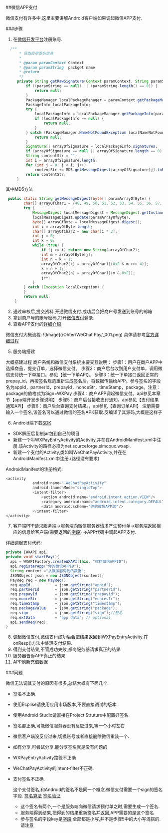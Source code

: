 ##微信APP支付

微信支付有许多中,这里主要讲解Android客户端如果调起微信APP支付.

###步骤
 1. 在[微信开发平台](https://open.weixin.qq.com/)注册账号.
 ```java
   /**
       * 获取应用签名信息
       *
       * @param paramContext Context
       * @param paramString  packget name
       * @return
       */
      private String getRawSignature(Context paramContext, String paramString) {
          if ((paramString == null) || (paramString.length() == 0)) {
              return null;
          }
          PackageManager localPackageManager = paramContext.getPackageManager();
          PackageInfo localPackageInfo;
          try {
              localPackageInfo = localPackageManager.getPackageInfo(paramString, 64);
              if (localPackageInfo == null) {
                  return null;
              }
          } catch (PackageManager.NameNotFoundException localNameNotFoundException) {
              return null;
          }
          Signature[] arrayOfSignature = localPackageInfo.signatures;
          if (arrayOfSignature == null || arrayOfSignature.length == 0) return null;
          String contentStr = "";
          int i = arrayOfSignature.length;
          for (int j = 0; j < i; j++)
              contentStr += MD5.getMessageDigest(arrayOfSignature[j].toByteArray());
          return contentStr;
      }
  ```
  其中MD5方法
  ```java
   public static String getMessageDigest(byte[] paramArrayOfByte) {
          char[] arrayOfChar1 = {48, 49, 50, 51, 52, 53, 54, 55, 56, 57, 97, 98, 99, 100, 101, 102};
          try {
              MessageDigest localMessageDigest = MessageDigest.getInstance("MD5");
              localMessageDigest.update(paramArrayOfByte);
              byte[] arrayOfByte = localMessageDigest.digest();
              int i = arrayOfByte.length;
              char[] arrayOfChar2 = new char[i * 2];
              int j = 0;
              int k = 0;
              while (true) {
                  if (j >= i) return new String(arrayOfChar2);
                  int m = arrayOfByte[j];
                  int n = k + 1;
                  arrayOfChar2[k] = arrayOfChar1[(0xF & m >>> 4)];
                  k = n + 1;
                  arrayOfChar2[n] = arrayOfChar1[(m & 0xF)];
                  j++;
              }
          } catch (Exception localException) {
          }
          return null;
      }
  ```
 2. 通过审核后,提交资料,开通微信支付.成功后会把商户号发送到账号的邮箱
 3. 拿到商户号的账号密码,打开[微信支付](https://pay.weixin.qq.com/index.php/home/login?return_url=%2F)登录.
 4. 查看APP支付的[详细介绍](https://pay.weixin.qq.com/wiki/doc/api/app/app.php?chapter=8_1)

 微信支付大概流程:
 ![Image](/Ohter/WeChat Pay/_001.png)
 具体请参考[官方详细过程](https://pay.weixin.qq.com/wiki/doc/api/app/app.php?chapter=8_3)

 5. 服务端搭建

   大概搭建过程
   商户系统和微信支付系统主要交互说明：
   步骤1：用户在商户APP中选择商品，提交订单，选择微信支付。
   步骤2：商户后台收到用户支付单，调用微信支付统一下单接口。参见【统一下单API】。
   步骤3：统一下单接口返回正常的prepay_id，再按签名规范重新生成签名后，将数据传输给APP。参与签名的字段名为appId，partnerId，prepayId，nonceStr，timeStamp，package。注意：package的值格式为Sign=WXPay
   步骤4：商户APP调起微信支付。api参见本章节【app端开发步骤说明】
   步骤5：商户后台接收支付通知。api参见【支付结果通知API】
   步骤6：商户后台查询支付结果。，api参见【查询订单API】
 注册需要输入一个签名,该签名可以通过微信的签名APK获取.反编译了其源码,大概是这样子

  6. Android端下载[SDK](https://pay.weixin.qq.com/wiki/doc/api/app/app.php?chapter=11_1)

  * SDK解压后复制jar包到自己的项目
  * 新建一个叫WXPayEntryActivity的Activity,并在在AndroidManifest.xml中注册.该Activity的路径必须为net.sourceforge.simcpux.wxapi.
  * 新建一个支付的Activity,类如叫WeChatPayActivity,并在在AndroidManifest.xml中注册.(路径没有要求)

  AndroidManifest的注册格式:
  ```java
  <activity
              android:name=".WeChatPayActivity"
              android:launchMode="singleTop">
              <intent-filter>
                  <action android:name="android.intent.action.VIEW"/>
                  <category android:name="android.intent.category.DEFAULT"/>
                  <data android:scheme="你的微信APPID"/>
              </intent-filter>
  </activity>
  ```

  7. 客户端PPP请求服务端→服务端向微信服务器请求产生预付单→服务端返回相应的信息给客户端(需要返回的[字段](https://pay.weixin.qq.com/wiki/doc/api/app/app.php?chapter=9_12&index=2))
  →APP代码中调起APP支付.

  详细调起支付代码:
  ```java
  private IWXAPI api;
  private void startPay(){
  	api = WXAPIFactory.createWXAPI(this, "你的微信APPID");
  	api.registerApp("你的微信APPID");
  	String content ="从服务器得到的数据";
  	JSONObject json = new JSONObject(content);
  	PayReq req = new PayReq();
    req.appId			= json.getString("appid");
    req.partnerId		= json.getString("partnerid");
    req.prepayId		= json.getString("prepayid");
    req.nonceStr		= json.getString("noncestr");
    req.timeStamp		= json.getString("timestamp");
    req.packageValue	= json.getString("package");
    req.sign			= json.getString("sign");//签名
    req.extData			= "app data"; // optional
    api.sendReq(req);
  }
  ```

  8. 调起微信支付,微信支付成功后会把结果返回到WXPayEntryActivity.在onResp()方法中处理支付结果.
  9. 得到支付结果,不管成功失败,都向服务器请求真正的结果.
  10. 服务器告诉APP真正的结果
  11. APP刷新充值数据

 ###问题

 微信无法调其支付的原因有很多,总结大概有下面几个.
  * 签名不正确.
   * 使用Ecplise请使用应用市场版本,不要直接调试的版本.
   * 使用Android Studio请直接在Project Struture中配置好签名.
   * 签名都正确,可能微信服务器没有反应过来,等一个小时左右
   * 微信客户端没反应过来,切换账号或者直接删除微信重装一个.
   * 如有分享,可尝试分享,能分享签名就是没有问题的
  * WXPayEntryActivity路径不正确
  * WeChatPayActivity的intent-filter不正确.
  * 支付签名不正确.

    这个支付签名,和Android的签名不是同一个概念.微信支付需要一个sign的签名字段.
    [签名算法](https://pay.weixin.qq.com/wiki/doc/api/app/app.php?chapter=4_3)
    [签名验证](https://pay.weixin.qq.com/wiki/tools/signverify/)
    * 这个签名有两个,一个是服务端向微信请求预付单之时,需要生成一个签名.
    * 服务端得到结果,把得到的结果重新签名并返回,APP需要的是这个签名
    * 参与签名的字段key是[字段](https://pay.weixin.qq.com/wiki/doc/api/app/app.php?chapter=9_12&index=2),全部都是小写,并不是步骤5中的大小写混搭的.请注意

